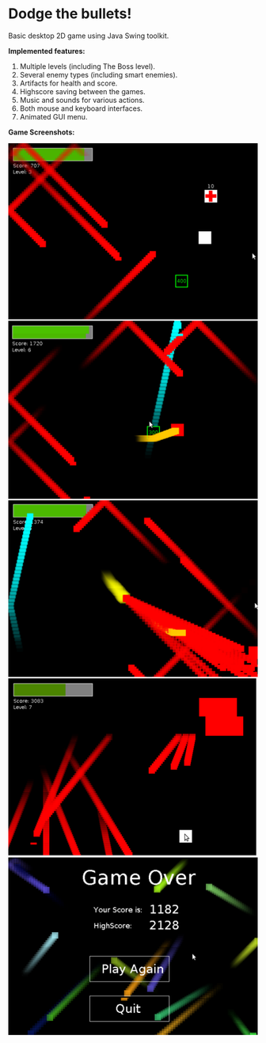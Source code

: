 # Dodge the bullets!

Basic desktop 2D game using Java Swing toolkit.

**Implemented features:**

1. Multiple levels (including The Boss level).
2. Several enemy types (including smart enemies).
3. Artifacts for health and score.
4. Highscore saving between the games.
5. Music and sounds for various actions.
6. Both mouse and keyboard interfaces.
7. Animated GUI menu.

**Game Screenshots:**

![Screenshot of the game](https://github.com/AnatoliiStepaniuk/Simple_Java_Game/blob/master/screenshots/screenshot.png)
![Screenshot of the game](https://github.com/AnatoliiStepaniuk/Simple_Java_Game/blob/master/screenshots/screenshot2.png)
![Screenshot of the game](https://github.com/AnatoliiStepaniuk/Simple_Java_Game/blob/master/screenshots/screenshot3.png)
![Screenshot of the game](https://github.com/AnatoliiStepaniuk/Simple_Java_Game/blob/master/screenshots/screenshot4.png)
![Screenshot of the game](https://github.com/AnatoliiStepaniuk/Simple_Java_Game/blob/master/screenshots/screenshot5.png)
